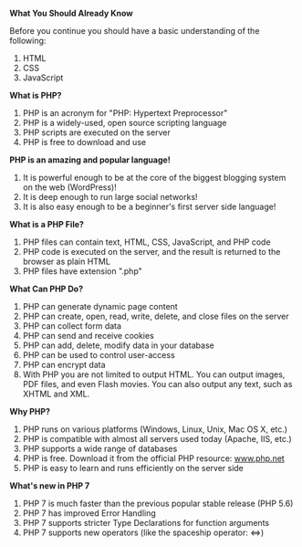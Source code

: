 **What You Should Already Know**

Before you continue you should have a basic understanding of the following:
1.	HTML
2.	CSS
3.	JavaScript

**What is PHP?**
1.	PHP is an acronym for "PHP: Hypertext Preprocessor"
2.	PHP is a widely-used, open source scripting language
3.	PHP scripts are executed on the server
4.	PHP is free to download and use

**PHP is an amazing and popular language!**
1.	It is powerful enough to be at the core of the biggest blogging system on the web (WordPress)!
2.	It is deep enough to run large social networks!
3.	It is also easy enough to be a beginner's first server side language!

**What is a PHP File?**
1.	PHP files can contain text, HTML, CSS, JavaScript, and PHP code
2.	PHP code is executed on the server, and the result is returned to the browser as plain HTML
3.	PHP files have extension ".php"

**What Can PHP Do?**
1.	PHP can generate dynamic page content
2.	PHP can create, open, read, write, delete, and close files on the server
3.	PHP can collect form data
4.	PHP can send and receive cookies
5.	PHP can add, delete, modify data in your database
6.	PHP can be used to control user-access
7.	PHP can encrypt data
8.	With PHP you are not limited to output HTML. You can output images, PDF files, and even Flash movies. You can also output any text, such as XHTML and XML.

**Why PHP?**
1.	PHP runs on various platforms (Windows, Linux, Unix, Mac OS X, etc.)
2.	PHP is compatible with almost all servers used today (Apache, IIS, etc.)
3.	PHP supports a wide range of databases
4.	PHP is free. Download it from the official PHP resource: www.php.net
5.	PHP is easy to learn and runs efficiently on the server side
   
**What's new in PHP 7**
1.	PHP 7 is much faster than the previous popular stable release (PHP 5.6)
2.	PHP 7 has improved Error Handling
3.	PHP 7 supports stricter Type Declarations for function arguments
4.	PHP 7 supports new operators (like the spaceship operator: <=>)
